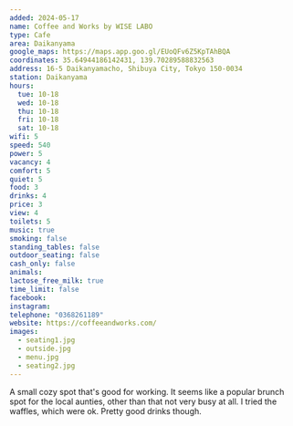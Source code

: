 ```yaml
---
added: 2024-05-17
name: Coffee and Works by WISE LABO
type: Cafe
area: Daikanyama
google_maps: https://maps.app.goo.gl/EUoQFv6Z5KpTAhBQA
coordinates: 35.64944186142431, 139.70289588832563
address: 16-5 Daikanyamacho, Shibuya City, Tokyo 150-0034
station: Daikanyama
hours:
  tue: 10-18
  wed: 10-18
  thu: 10-18
  fri: 10-18
  sat: 10-18
wifi: 5
speed: 540
power: 5
vacancy: 4
comfort: 5
quiet: 5
food: 3
drinks: 4
price: 3
view: 4
toilets: 5
music: true
smoking: false
standing_tables: false
outdoor_seating: false
cash_only: false
animals: 
lactose_free_milk: true
time_limit: false
facebook: 
instagram: 
telephone: "0368261189"
website: https://coffeeandworks.com/
images:
  - seating1.jpg
  - outside.jpg
  - menu.jpg
  - seating2.jpg
---
```


A small cozy spot that's good for working. It seems like a popular brunch spot for the local aunties, other than that not very busy at all. I tried the waffles, which were ok. Pretty good drinks though.
